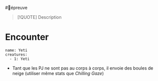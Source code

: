 #🎲épreuve 


> [!QUOTE] Description
> 

# Encounter

```encounter
name: Yeti
creatures:
  - 1: Yeti
```

- Tant que les PJ ne sont pas au corps à corps, il envoie des boules de neige (utiliser même stats que *Chilling Gaze*)